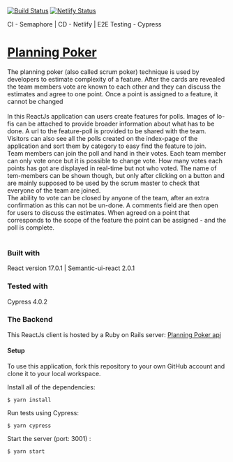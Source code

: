 
[![Build Status](https://semaphoreci.com/api/v1/saralundkvist86/planningpoker_client/branches/master/badge.svg)](https://semaphoreci.com/saralundkvist86/planningpoker_client)
[![Netlify Status](https://api.netlify.com/api/v1/badges/8b2f0325-ac6a-4a7c-8280-b60970595c13/deploy-status)](https://app.netlify.com/sites/epidemicplanningpoker/deploys)

CI - Semaphore | CD -  Netlify | E2E Testing - Cypress
<br />
# [Planning Poker](https://epidemicplanningpoker.netlify.app/) 
The planning poker (also called scrum poker) technique is used by developers to estimate complexity of a feature. After the cards are revealed the team members vote are known to each other and they can discuss the estimates and agree to one point. Once a point is assigned to a feature, it cannot be changed
<br />
<br />
In this ReactJs application can users create features for polls. Images of lo-fis can be attached to provide broader information about what has to be done.
A url to the feature-poll is provided to be shared with the team. Visitors can also see all the polls created on the index-page of the application and sort them by category to easy find the feature to join. 
<br />
Team members can join the poll and hand in their votes. Each team member can only vote once but it is possible to change vote.
How many votes each points has got are displayed in real-time but not who voted. The name of tem-members can be shown though, but only after clicking on a button and are mainly supposed to be used by the scrum master to check that everyone of the team are joined. 
<br />
The ability to vote can be closed by anyone of the team, after an extra confirmation as this can not be un-done. A comments field are then open for users to discuss the estimates. When agreed on a point that corresponds to the scope of the feature the point can be assigned - and the poll is complete.
<br />
<br />

### Built with
React version 17.0.1 | Semantic-ui-react 2.0.1

### Tested with 
Cypress 4.0.2

### The Backend
This ReactJs client is hosted by a Ruby on Rails server: [Planning Poker api](https://github.com/Saralundkvist86/planningPoker_api)

#### Setup
To use this application, fork this repository to your own GitHub account and clone it to your local workspace.

Install all of the dependencies:

``` $ yarn install ```

Run tests using Cypress:

``` $ yarn cypress ```

Start the server (port: 3001) :

``` $ yarn start ```


